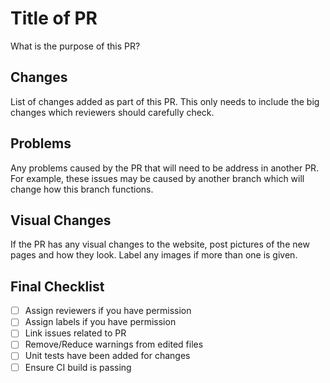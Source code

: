 # Title of PR

What is the purpose of this PR?

## Changes

List of changes added as part of this PR. This only needs to include the big changes which reviewers should carefully check.

## Problems

Any problems caused by the PR that will need to be address in another PR. For example, these issues may be caused by another branch which will change how this branch functions.

## Visual Changes

If the PR has any visual changes to the website, post pictures of the new pages and how they look.
Label any images if more than one is given.

## Final Checklist

- [ ] Assign reviewers if you have permission
- [ ] Assign labels if you have permission
- [ ] Link issues related to PR
- [ ] Remove/Reduce warnings from edited files
- [ ] Unit tests have been added for changes
- [ ] Ensure CI build is passing
